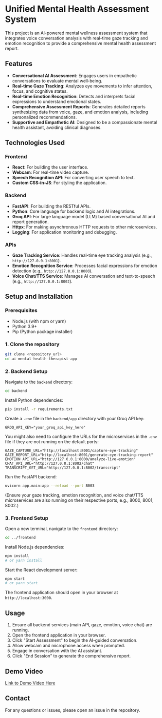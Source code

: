 # Unified Mental Health Assessment System

This project is an AI-powered mental wellness assessment system that integrates voice conversation analysis with real-time gaze tracking and emotion recognition to provide a comprehensive mental health assessment report.

## Features

- **Conversational AI Assessment**: Engages users in empathetic conversations to evaluate mental well-being.
- **Real-time Gaze Tracking**: Analyzes eye movements to infer attention, focus, and cognitive states.
- **Real-time Emotion Recognition**: Detects and interprets facial expressions to understand emotional states.
- **Comprehensive Assessment Reports**: Generates detailed reports synthesizing data from voice, gaze, and emotion analysis, including personalized recommendations.
- **Supportive and Empathetic AI**: Designed to be a compassionate mental health assistant, avoiding clinical diagnoses.

## Technologies Used

### Frontend
- **React**: For building the user interface.
- **Webcam**: For real-time video capture.
- **Speech Recognition API**: For converting user speech to text.
- **Custom CSS-in-JS**: For styling the application.

### Backend
- **FastAPI**: For building the RESTful APIs.
- **Python**: Core language for backend logic and AI integrations.
- **Groq API**: For large language model (LLM) based conversational AI and report generation.
- **Httpx**: For making asynchronous HTTP requests to other microservices.
- **Logging**: For application monitoring and debugging.

### APIs
- **Gaze Tracking Service**: Handles real-time eye tracking analysis (e.g., `http://127.0.0.1:8001`).
- **Emotion Recognition Service**: Processes facial expressions for emotion detection (e.g., `http://127.0.0.1:8000`).
- **Voice Chat/TTS Service**: Manages AI conversation and text-to-speech (e.g., `http://127.0.0.1:8002`).

## Setup and Installation

### Prerequisites
- Node.js (with npm or yarn)
- Python 3.9+
- Pip (Python package installer)

### 1. Clone the repository
```bash
git clone <repository_url>
cd ai-mental-health-therapist-app
```

### 2. Backend Setup
Navigate to the `backend` directory:
```bash
cd backend
```
Install Python dependencies:
```bash
pip install -r requirements.txt
```
Create a `.env` file in the `backend/app` directory with your Groq API key:
```
GROQ_API_KEY="your_groq_api_key_here"
```
You might also need to configure the URLs for the microservices in the `.env` file if they are not running on the default ports:
```
GAZE_CAPTURE_URL="http://localhost:8001/capture-eye-tracking"
GAZE_REPORT_URL="http://localhost:8001/generate-eye-tracking-report"
EMOTION_API_URL="http://127.0.0.1:8000/analyze-live-emotion"
CHAT_API_URL="http://127.0.0.1:8002/chat"
TRANSCRIPT_GET_URL="http://127.0.0.1:8002/transcript"
```
Run the FastAPI backend:
```bash
uvicorn app.main:app --reload --port 8003
```
(Ensure your gaze tracking, emotion recognition, and voice chat/TTS microservices are also running on their respective ports, e.g., 8000, 8001, 8002.)

### 3. Frontend Setup
Open a new terminal, navigate to the `frontend` directory:
```bash
cd ../frontend
```
Install Node.js dependencies:
```bash
npm install
# or yarn install
```
Start the React development server:
```bash
npm start
# or yarn start
```
The frontend application should open in your browser at `http://localhost:3000`.

## Usage
1. Ensure all backend services (main API, gaze, emotion, voice chat) are running.
2. Open the frontend application in your browser.
3. Click "Start Assessment" to begin the AI-guided conversation.
4. Allow webcam and microphone access when prompted.
5. Engage in conversation with the AI assistant.
6. Click "End Session" to generate the comprehensive report.

## Demo Video

[Link to Demo Video Here](https://www.youtube.com/watch?v=C7LdxG9kUxw)

## Contact

For any questions or issues, please open an issue in the repository.

